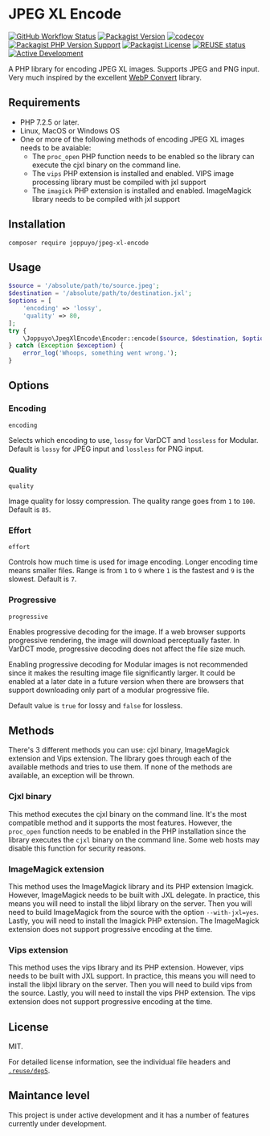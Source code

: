 <!--
SPDX-FileCopyrightText: 2021 Johannes Siipola
SPDX-License-Identifier: CC0-1.0
-->

# JPEG XL Encode

[![GitHub Workflow Status](https://img.shields.io/github/workflow/status/joppuyo/jpeg-xl-encode/Test?label=tests&logo=github)](https://github.com/joppuyo/jpeg-xl-encode/actions)
[![Packagist Version](https://img.shields.io/packagist/v/joppuyo/jpeg-xl-encode)](https://packagist.org/packages/joppuyo/jpeg-xl-encode)
[![codecov](https://codecov.io/gh/joppuyo/jpeg-xl-encode/branch/main/graph/badge.svg?token=KBTKSRNEG6)](https://codecov.io/gh/joppuyo/jpeg-xl-encode)
[![Packagist PHP Version Support](https://img.shields.io/packagist/php-v/joppuyo/jpeg-xl-encode)](https://packagist.org/packages/joppuyo/jpeg-xl-encode)
[![Packagist License](https://img.shields.io/packagist/l/joppuyo/jpeg-xl-encode)](https://packagist.org/packages/joppuyo/jpeg-xl-encode)
[![REUSE status](https://api.reuse.software/badge/github.com/joppuyo/jpeg-xl-encode)](https://api.reuse.software/info/github.com/joppuyo/jpeg-xl-encode)
[![Active Development](https://img.shields.io/badge/Maintenance%20Level-Actively%20Developed-brightgreen.svg)](https://gist.github.com/cheerfulstoic/d107229326a01ff0f333a1d3476e068d)

A PHP library for encoding JPEG XL images. Supports JPEG and PNG input. Very much inspired by the excellent [WebP Convert](https://github.com/rosell-dk/webp-convert) library.

## Requirements

* PHP 7.2.5 or later.
* Linux, MacOS or Windows OS
* One or more of the following methods of encoding JPEG XL images needs to be avaiable:
  * The `proc_open` PHP function needs to be enabled so the library can execute the cjxl binary on the command line.
  * The `vips` PHP extension is installed and enabled. VIPS image processing library must be compiled with jxl support
  * The `imagick` PHP extension is installed and enabled. ImageMagick library needs to be compiled with jxl support

## Installation

```
composer require joppuyo/jpeg-xl-encode
```

## Usage

```php
$source = '/absolute/path/to/source.jpeg';
$destination = '/absolute/path/to/destination.jxl';
$options = [
    'encoding' => 'lossy',
    'quality' => 80,
];
try {
    \Joppuyo\JpegXlEncode\Encoder::encode($source, $destination, $options);
} catch (Exception $exception) {
    error_log('Whoops, something went wrong.');
}

```

## Options

### Encoding

`encoding`

Selects which encoding to use, `lossy` for VarDCT and `lossless` for Modular. Default is `lossy` for JPEG input and `lossless` for PNG input.

### Quality

`quality`

Image quality for lossy compression. The quality range goes from `1` to `100`. Default is `85`.

### Effort

`effort`

Controls how much time is used for image encoding. Longer encoding time means smaller files. Range is from `1` to `9` where `1` is the fastest and `9` is the slowest. Default is `7`.

### Progressive

`progressive`

Enables progressive decoding for the image. If a web browser supports progressive rendering, the image will download perceptually faster. In VarDCT mode, progressive decoding does not affect the file size much.

Enabling progressive decoding for Modular images is not recommended since it makes the resulting image file significantly larger. It could be enabled at a later date in a future version when there are browsers that support downloading only part of a modular progressive file.

Default value is `true` for lossy and `false` for lossless.

## Methods

There's 3 different methods you can use: cjxl binary, ImageMagick extension and Vips extension. The library goes through each of the available methods and tries to use them. If none of the methods are available, an exception will be thrown.

### Cjxl binary

This method executes the cjxl binary on the command line. It's the most compatible method and it supports the most features. However, the `proc_open` function needs to be enabled in the PHP installation since the library executes the `cjxl` binary on the command line. Some web hosts may disable this function for security reasons.

### ImageMagick extension

This method uses the ImageMagick library and its PHP extension Imagick. However, ImageMagick needs to be built with JXL delegate. In practice, this means you will need to install the libjxl library on the server. Then you will need to build ImageMagick from the source with the option `--with-jxl=yes`. Lastly, you will need to install the Imagick PHP extension. The ImageMagick extension does not support progressive encoding at the time.

### Vips extension

This method uses the vips library and its PHP extension. However, vips needs to be built with JXL support. In practice, this means you will need to install the libjxl library on the server. Then you will need to build vips from the source. Lastly, you will need to install the vips PHP extension. The vips extension does not support progressive encoding at the time.

## License

MIT.

For detailed license information, see the individual file headers and [`.reuse/dep5`](.reuse/dep5).

## Maintance level

This project is under active development and it has a number of features currently under development.
